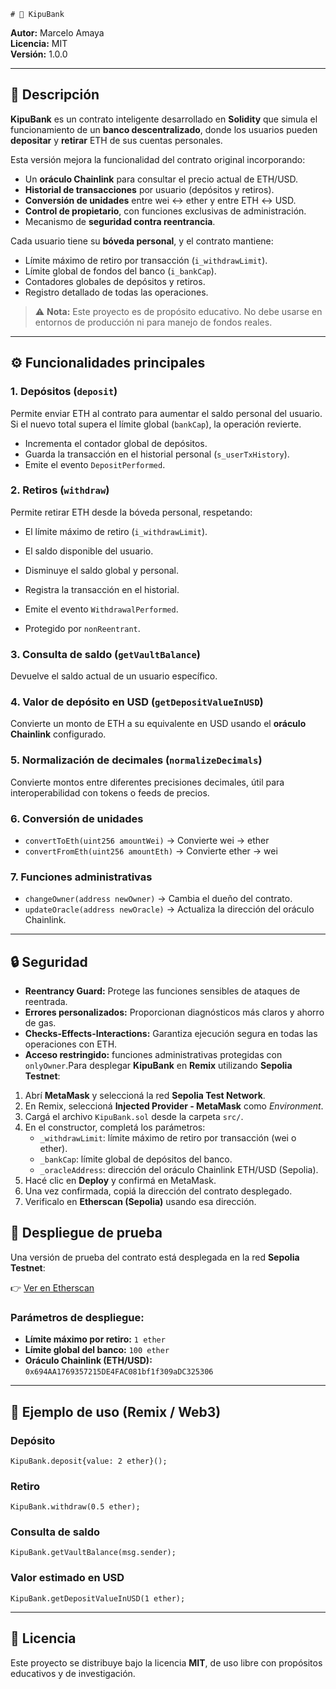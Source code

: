     # 🏦 KipuBank

**Autor:** Marcelo Amaya  
**Licencia:** MIT  
**Versión:** 1.0.0

---

## 📜 Descripción

**KipuBank** es un contrato inteligente desarrollado en **Solidity** que simula el funcionamiento de un **banco descentralizado**, donde los usuarios pueden **depositar** y **retirar** ETH de sus cuentas personales.

Esta versión mejora la funcionalidad del contrato original incorporando:

- Un **oráculo Chainlink** para consultar el precio actual de ETH/USD.
- **Historial de transacciones** por usuario (depósitos y retiros).
- **Conversión de unidades** entre wei ↔ ether y entre ETH ↔ USD.
- **Control de propietario**, con funciones exclusivas de administración.
- Mecanismo de **seguridad contra reentrancia**.

Cada usuario tiene su **bóveda personal**, y el contrato mantiene:

- Límite máximo de retiro por transacción (`i_withdrawLimit`).
- Límite global de fondos del banco (`i_bankCap`).
- Contadores globales de depósitos y retiros.
- Registro detallado de todas las operaciones.

> ⚠️ **Nota:** Este proyecto es de propósito educativo. No debe usarse en entornos de producción ni para manejo de fondos reales.

---

## ⚙️ Funcionalidades principales

### 1. Depósitos (`deposit`)

Permite enviar ETH al contrato para aumentar el saldo personal del usuario.  
Si el nuevo total supera el límite global (`bankCap`), la operación revierte.

- Incrementa el contador global de depósitos.
- Guarda la transacción en el historial personal (`s_userTxHistory`).
- Emite el evento `DepositPerformed`.

### 2. Retiros (`withdraw`)

Permite retirar ETH desde la bóveda personal, respetando:

- El límite máximo de retiro (`i_withdrawLimit`).
- El saldo disponible del usuario.

- Disminuye el saldo global y personal.
- Registra la transacción en el historial.
- Emite el evento `WithdrawalPerformed`.
- Protegido por `nonReentrant`.

### 3. Consulta de saldo (`getVaultBalance`)

Devuelve el saldo actual de un usuario específico.

### 4. Valor de depósito en USD (`getDepositValueInUSD`)

Convierte un monto de ETH a su equivalente en USD usando el **oráculo Chainlink** configurado.

### 5. Normalización de decimales (`normalizeDecimals`)

Convierte montos entre diferentes precisiones decimales, útil para interoperabilidad con tokens o feeds de precios.

### 6. Conversión de unidades

- `convertToEth(uint256 amountWei)` → Convierte wei → ether
- `convertFromEth(uint256 amountEth)` → Convierte ether → wei

### 7. Funciones administrativas

- `changeOwner(address newOwner)` → Cambia el dueño del contrato.
- `updateOracle(address newOracle)` → Actualiza la dirección del oráculo Chainlink.

---

## 🔒 Seguridad

- **Reentrancy Guard:** Protege las funciones sensibles de ataques de reentrada.
- **Errores personalizados:** Proporcionan diagnósticos más claros y ahorro de gas.
- **Checks-Effects-Interactions:** Garantiza ejecución segura en todas las operaciones con ETH.
- **Acceso restringido:** funciones administrativas protegidas con `onlyOwner`.Para desplegar **KipuBank** en **Remix** utilizando **Sepolia Testnet**:

1. Abrí **MetaMask** y seleccioná la red **Sepolia Test Network**.
2. En Remix, seleccioná **Injected Provider - MetaMask** como _Environment_.
3. Cargá el archivo `KipuBank.sol` desde la carpeta `src/`.
4. En el constructor, completá los parámetros:
   - `_withdrawLimit`: límite máximo de retiro por transacción (wei o ether).
   - `_bankCap`: límite global de depósitos del banco.
   - `_oracleAddress`: dirección del oráculo Chainlink ETH/USD (Sepolia).
5. Hacé clic en **Deploy** y confirmá en MetaMask.
6. Una vez confirmada, copiá la dirección del contrato desplegado.
7. Verificalo en **Etherscan (Sepolia)** usando esa dirección.

## 🚀 Despliegue de prueba

Una versión de prueba del contrato está desplegada en la red **Sepolia Testnet**:

👉 [Ver en Etherscan](https://sepolia.etherscan.io/address/0x3e2C6428e6e52ae25c62Ad266c8874AC9BC7441d)

### Parámetros de despliegue:

- **Límite máximo por retiro:** `1 ether`
- **Límite global del banco:** `100 ether`
- **Oráculo Chainlink (ETH/USD):** `0x694AA1769357215DE4FAC081bf1f309aDC325306`

---

## 🧠 Ejemplo de uso (Remix / Web3)

### Depósito

```solidity
KipuBank.deposit{value: 2 ether}();
```

### Retiro

```solidity
KipuBank.withdraw(0.5 ether);
```

### Consulta de saldo

```solidity
KipuBank.getVaultBalance(msg.sender);
```

### Valor estimado en USD

```solidity
KipuBank.getDepositValueInUSD(1 ether);
```

---

## 📄 Licencia

Este proyecto se distribuye bajo la licencia **MIT**, de uso libre con propósitos educativos y de investigación.
